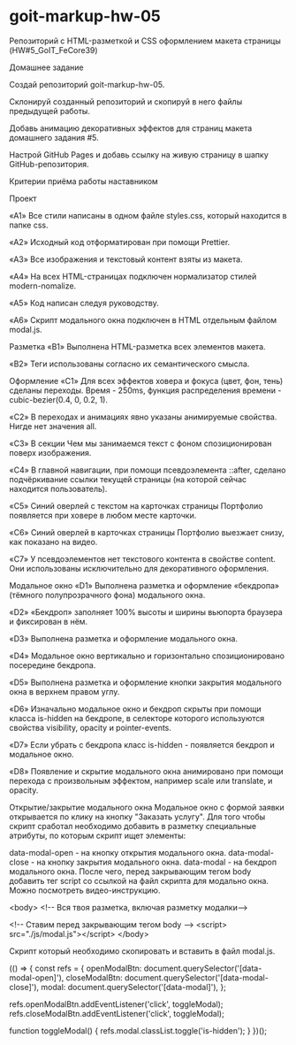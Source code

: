 # goit-markup-hw-05

Репозиторий с HTML-разметкой и CSS оформлением макета страницы
(HW#5_GoIT_FeCore39)

Домашнее задание

Создай репозиторий goit-markup-hw-05.

Склонируй созданный репозиторий и скопируй в него файлы предыдущей
работы.

Добавь анимацию декоративных эффектов для страниц макета домашнего
задания #5.

Настрой GitHub Pages и добавь ссылку на живую страницу в шапку
GitHub-репозитория.

Критерии приёма работы наставником

Проект

«A1» Все стили написаны в одном файле styles.css, который находится в
папке css.

«A2» Исходный код отформатирован при помощи Prettier.

«A3» Все изображения и текстовый контент взяты из макета.

«A4» На всех HTML-страницах подключен нормализатор стилей
modern-nomalize.

«A5» Код написан следуя руководству.

«A6» Скрипт модального окна подключен в HTML отдельным файлом
modal.js.

Разметка «B1» Выполнена HTML-разметка всех элементов макета.

«B2» Теги использованы согласно их семантического смысла.

Оформление «C1» Для всех эффектов ховера и фокуса (цвет, фон, тень)
сделаны переходы. Время - 250ms, функция распределения времени -
cubic-bezier(0.4, 0, 0.2, 1).

«C2» В переходах и анимациях явно указаны анимируемые свойства. Нигде
нет значения all.

«C3» В секции Чем мы занимаемся текст с фоном спозиционирован поверх
изображения.

«C4» В главной навигации, при помощи псевдоэлемента ::after, сделано
подчёркивание ссылки текущей страницы (на которой сейчас находится
пользователь).

«C5» Синий оверлей с текстом на карточках страницы Портфолио
появляется при ховере в любом месте карточки.

«C6» Синий оверлей в карточках страницы Портфолио выезжает снизу, как
показано на видео.

«C7» У псевдоэлементов нет текстового контента в свойстве content. Они
использованы исключительно для декоративного оформления.

Модальное окно «D1» Выполнена разметка и оформление «бекдропа»
(тёмного полупрозрачного фона) модального окна.

«D2» «Бекдроп» заполняет 100% высоты и ширины вьюпорта браузера и
фиксирован в нём.

«D3» Выполнена разметка и оформление модального окна.

«D4» Модальное окно вертикально и горизонтально спозиционировано
посередине бекдропа.

«D5» Выполнена разметка и оформление кнопки закрытия модального окна в
верхнем правом углу.

«D6» Изначально модальное окно и бекдроп скрыты при помощи класса
is-hidden на бекдропе, в селекторе которого используются свойства
visibility, opacity и pointer-events.

«D7» Если убрать с бекдропа класс is-hidden - появляется бекдроп и
модальное окно.

«D8» Появление и скрытие модального окна анимировано при помощи
перехода с произвольным эффектом, например scale или translate, и
opacity.

Открытие/закрытие модального окна Модальное окно с формой заявки
открывается по клику на кнопку "Заказать услугу". Для того чтобы
скрипт сработал необходимо добавить в разметку специальные атрибуты,
по которым скрипт ищет элементы:

data-modal-open - на кнопку открытия модального окна.
data-modal-close - на кнопку закрытия модального окна. data-modal - на
бекдроп модального окна. После чего, перед закрывающим тегом body
добавить тег script со ссылкой на файл скрипта для модально окна.
Можно посмотреть видео-инструкцию.

&lt;body&gt; &lt;!-- Вся твоя разметка, включая разметку модалки--&gt;

&lt;!-- Ставим перед закрывающим тегом body --&gt; &lt;script&gt;
src="./js/modal.js"&gt;&lt;/script&gt; &lt;/body&gt;

Скрипт который необходимо скопировать и вставить в файл modal.js.

(() =&gt; { const refs = { openModalBtn:
document.querySelector('[data-modal-open]'), closeModalBtn:
document.querySelector('[data-modal-close]'), modal:
document.querySelector('[data-modal]'), };

refs.openModalBtn.addEventListener('click', toggleModal);
refs.closeModalBtn.addEventListener('click', toggleModal);

function toggleModal() { refs.modal.classList.toggle('is-hidden'); }
})();
